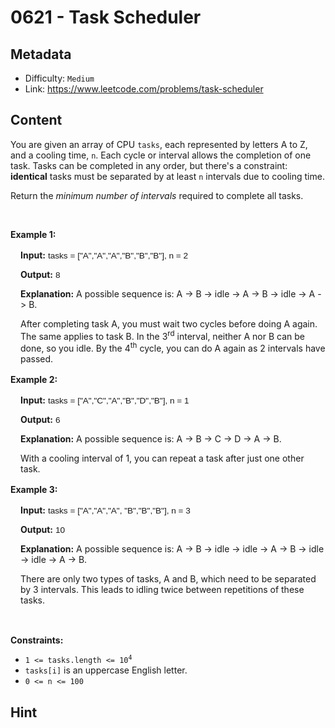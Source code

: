 # 0621 - Task Scheduler

## Metadata

 - Difficulty: `Medium`
 - Link: https://www.leetcode.com/problems/task-scheduler

## Content

<p>You are given an array of CPU <code>tasks</code>, each represented by letters&nbsp;A&nbsp;to Z, and a cooling time, <code>n</code>. Each cycle or interval allows the completion of one task. Tasks can be completed in any order, but there&#39;s a constraint: <strong>identical</strong> tasks must be separated by at least <code>n</code> intervals due to cooling time.</p>

<p>​Return the <em>minimum number of intervals</em> required to complete all tasks.</p>

<p>&nbsp;</p>
<p><strong class="example">Example 1:</strong></p>

<div class="example-block" style="
    border-color: var(--border-tertiary);
    border-left-width: 2px;
    color: var(--text-secondary);
    font-size: .875rem;
    margin-bottom: 1rem;
    margin-top: 1rem;
    overflow: visible;
    padding-left: 1rem;
">
<p><strong>Input:</strong> <span class="example-io" style="
    font-family: Menlo,sans-serif;
    font-size: 0.85rem;
">tasks = [&quot;A&quot;,&quot;A&quot;,&quot;A&quot;,&quot;B&quot;,&quot;B&quot;,&quot;B&quot;], n = 2</span></p>

<p><strong>Output:</strong> <span class="example-io" style="
font-family: Menlo,sans-serif;
font-size: 0.85rem;
">8</span></p>

<p><strong>Explanation:</strong> A possible sequence is: A -&gt; B -&gt; idle -&gt; A -&gt; B -&gt; idle -&gt; A -&gt; B.</p>

<p>After completing task A, you must wait two cycles before doing A again. The same applies to task B. In the 3<sup>rd</sup> interval, neither A nor B can be done, so you idle. By the 4<sup>th</sup> cycle, you can do A again as 2 intervals have passed.</p>
</div>

<p><strong class="example">Example 2:</strong></p>

<div class="example-block" style="
    border-color: var(--border-tertiary);
    border-left-width: 2px;
    color: var(--text-secondary);
    font-size: .875rem;
    margin-bottom: 1rem;
    margin-top: 1rem;
    overflow: visible;
    padding-left: 1rem;
">
<p><strong>Input:</strong> <span class="example-io" style="
    font-family: Menlo,sans-serif;
    font-size: 0.85rem;
">tasks = [&quot;A&quot;,&quot;C&quot;,&quot;A&quot;,&quot;B&quot;,&quot;D&quot;,&quot;B&quot;], n = 1</span></p>

<p><strong>Output:</strong> <span class="example-io" style="
    font-family: Menlo,sans-serif;
    font-size: 0.85rem;
">6</span></p>

<p><strong>Explanation:</strong> A possible sequence is: A -&gt; B -&gt; C -&gt; D -&gt; A -&gt; B.</p>

<p>With a cooling interval of 1, you can repeat a task after just one other task.</p>
</div>

<p><strong class="example">Example 3:</strong></p>

<div class="example-block" style="
    border-color: var(--border-tertiary);
    border-left-width: 2px;
    color: var(--text-secondary);
    font-size: .875rem;
    margin-bottom: 1rem;
    margin-top: 1rem;
    overflow: visible;
    padding-left: 1rem;
">
<p><strong>Input:</strong> <span class="example-io" style="
    font-family: Menlo,sans-serif;
    font-size: 0.85rem;
">tasks = [&quot;A&quot;,&quot;A&quot;,&quot;A&quot;, &quot;B&quot;,&quot;B&quot;,&quot;B&quot;], n = 3</span></p>

<p><strong>Output:</strong> <span class="example-io" style="
    font-family: Menlo,sans-serif;
    font-size: 0.85rem;
">10</span></p>

<p><strong>Explanation:</strong> A possible sequence is: A -&gt; B -&gt; idle -&gt; idle -&gt; A -&gt; B -&gt; idle -&gt; idle -&gt; A -&gt; B.</p>

<p>There are only two types of tasks, A and B, which need to be separated by 3 intervals. This leads to idling twice between repetitions of these tasks.</p>
</div>

<p>&nbsp;</p>
<p><strong>Constraints:</strong></p>

<ul>
	<li><code>1 &lt;= tasks.length &lt;= 10<sup>4</sup></code></li>
	<li><code>tasks[i]</code> is an uppercase English letter.</li>
	<li><code>0 &lt;= n &lt;= 100</code></li>
</ul>


## Hint



